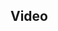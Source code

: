 <!--
{
"name" : "what-could-go-wrong",
"version" : "0.1",
"title" : "What Could Go Wrong?",
"description" : "Timehop Engineering has made real strides thanks to using Go in production for two years now and we’ve made plenty of mistakes along the way. Typed nils, bloated interfaces, runaway goroutines, mysterious closure states… you name the mistake, we’ve made it.",
"homepage" : "https://www.youtube.com/embed/VC3QXZ-x5yI",
"canonicalSource" : "https://www.youtube.com/embed/VC3QXZ-x5yI",
"freshnessDate" : 2015-07-28,
"license" : "All Rights Reserved"
}
-->

<!-- @section -->

## Video

<!-- @asset, "contentType": "outlearn/video", "provider": "youtube", "url": "https://www.youtube.com/embed/VC3QXZ-x5yI" -->

